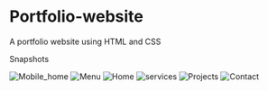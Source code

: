 # Portfolio-website
A portfolio website using HTML and CSS


Snapshots

![Mobile_home](https://user-images.githubusercontent.com/63638097/127766550-e829187b-f785-484c-8348-f208f9292b75.png)
![Menu](https://user-images.githubusercontent.com/63638097/127766569-c14da42a-41ff-46bb-a0a0-2517af5a7825.png)
![Home](https://user-images.githubusercontent.com/63638097/127766537-1efff7fc-8810-4b36-a559-64dafa023d42.png)
![services](https://user-images.githubusercontent.com/63638097/127766584-25370441-f8fc-476d-8554-6a67b03891bf.png)
![Projects](https://user-images.githubusercontent.com/63638097/127766586-2b1a794f-d92a-40d0-9c2c-66bf73965712.png)
![Contact](https://user-images.githubusercontent.com/63638097/127766597-38f57a35-630b-4e45-b7a3-703e85b10b56.png)
